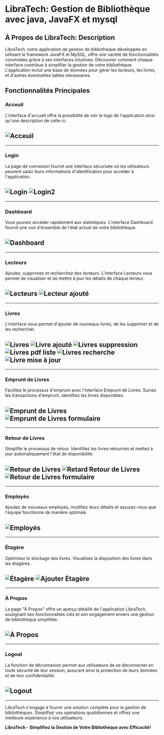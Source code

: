 # LibraTech: Gestion de Bibliothèque avec java, JavaFX et mysql 

## À Propos de LibraTech: Description
LibraTech, notre application de gestion de bibliothèque développée en utilisant le framework JavaFX et MySQL, offre une variété de fonctionnalités conviviales grâce à ses interfaces intuitives. Découvrer comment chaque interface contribue à simplifier la gestion de votre bibliothèque. L'application inclut une base de données pour gérer les lecteurs, les livres, et d'autres éventuelles tables nécessaires.

## Fonctionnalités Principales

### Acceuil
L'interface d'accueil offre la possibilité de voir le logo de l'application ainsi qu'une description de celle-ci.

![Acceuil](./images/1.PNG)
---
---

### Login
La page de connexion fournit une interface sécurisée où les utilisateurs peuvent saisir leurs informations d'identification pour accéder à l'application.

![Login](./images/2.PNG)
![Login2](./images/3.PNG)
---
---

### Dashboard
Vous pouvez accéder rapidement aux statistiques. L'interface Dashboard fournit une vue d'ensemble de l'état actuel de votre bibliothèque.

![Dashboard](./images/dash.PNG)
---
---

### Lecteurs
Ajoutez, supprimez et recherchez des lecteurs. L'interface Lecteurs vous permet de visualiser et de mettre à jour les détails de chaque lecteur.

![Lecteurs](./images/lecteur.PNG)
![Lecteur ajouté](./images/addLecteur.PNG)
---
---

### Livres
L'interface vous permet d'ajouter de nouveaux livres, de les supprimer et de les rechercher.

![Livres](./images/listeLivre.PNG)
![Livre ajouté](./images/addLivre.PNG)
![Livres suppression](./images/deleteLivre.PNG)
![Livres pdf liste](./images/pdfListeLivre.PNG)
![Livres recherche](./images/rechercheLivre.PNG)
![Livre mise à jour](./images/updateLivre.PNG)
---
---

### Emprunt de Livres
Facilitez le processus d'emprunt avec l'interface Emprunt de Livres. Suivez les transactions d'emprunt, identifiez les livres disponibles.

![Emprunt de Livres](./images/EmpruntLivre.PNG)
![Emprunt de Livres formulaire](./images/EmpruntLivreForm.PNG)
---
---

### Retour de Livres
Simplifie le processus de retour. Identifiez les livres retournés et mettez à jour automatiquement l'état de disponibilité.

![Retour de Livres](./images/listeLivreRetoruner.PNG)
![Retard Retour de Livres](./images/retardRetournerLivre.PNG)
![Retour de Livres formulaire](./images/ReturnBook.PNG)
---
---

### Employés
Ajoutez de nouveaux employés, modifiez leurs détails et assurez-vous que l'équipe fonctionne de manière optimale.

![Employés](./images/LisetEMPLOYE.PNG)
---
---

### Étagère
Optimisez le stockage des livres. Visualisez la disposition des livres dans les étagères.

![Étagère](./images/LisetEtagere.PNG)
![Ajouter Étagère](./images/addEtager.PNG)
---
---

### À Propos
La page "À Propos" offre un aperçu détaillé de l'application LibraTech, soulignant ses fonctionnalités clés et son engagement envers une gestion de bibliothèque simplifiée.

![À Propos](./images/about.PNG)
---
---

### Logout
La fonction de déconnexion permet aux utilisateurs de se déconnecter en toute sécurité de leur session, assurant ainsi la protection de leurs données et de leur confidentialité.

![Logout](./images/logout.PNG)
---
---

LibraTech s'engage à fournir une solution complète pour la gestion de bibliothèques. Simplifiez vos opérations quotidiennes et offrez une meilleure expérience à vos utilisateurs.

**LibraTech - Simplifiez la Gestion de Votre Bibliothèque avec Efficacité!**